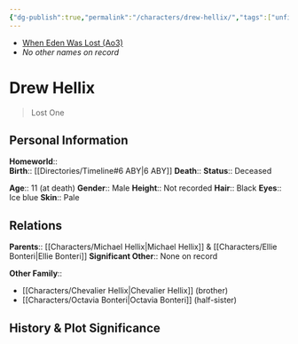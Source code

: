 ```yaml
---
{"dg-publish":true,"permalink":"/characters/drew-hellix/","tags":["unfinished"],"noteIcon":"saber1"}
---
```


- [When Eden Was Lost (Ao3)](https://archiveofourown.org/works/19334440/chapters/45992584)
- *No other names on record*
# Drew Hellix
>Lost One

## Personal Information

**Homeworld**::  
**Birth**::  [[Directories/Timeline#6 ABY\|6 ABY]]
**Death**:: 
**Status**::  Deceased

**Age**::  11 (at death)
**Gender**::  Male
**Height**::  Not recorded
**Hair**::  Black
**Eyes**::  Ice blue
**Skin**::  Pale

## Relations

**Parents**::  [[Characters/Michael Hellix\|Michael Hellix]] & [[Characters/Ellie Bonteri\|Ellie Bonteri]]
**Significant Other**:: None on record

**Other Family**::
- [[Characters/Chevalier Hellix\|Chevalier Hellix]] (brother)
- [[Characters/Octavia Bonteri\|Octavia Bonteri]] (half-sister)

## History & Plot Significance

